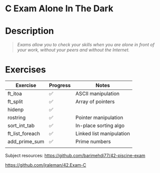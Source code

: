 # C Exam Alone In The Dark

# Description

> *Exams allow you to check your skills when you are alone in front of your work, without your peers and without the Internet.*
> 

# Exercises

| Exercise | Progress | Notes |
| --- | --- | --- |
| ft_itoa | ✅ | ASCII manipulation |
| ft_split | ✅ | Array of pointers |
| hidenp | ✅ |  |
| rostring | ✅ | Pointer manipulation |
| sort_int_tab | ✅ | In-place sorting algo |
| ft_list_foreach | ✅ | Linked list manipulation |
| add_prime_sum | ✅ | Prime numbers |
|  |  |  |

Subject resources:
https://github.com/barimehdi77/42-piscine-exam

https://github.com/jraleman/42.Exam-C

